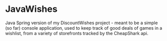 # JavaWishes
Java Spring version of my DiscountWishes project - meant to be a simple (so far) console application, used to keep track of good deals of games in a wishlist, from a variety of storefronts tracked by the CheapShark api.
